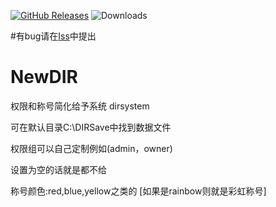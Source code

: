 
<a href="https://github.com/YF-OFFICE/NewDIR/releases"><img src="https://img.shields.io/github/v/release/YF-OFFICE/NewDIR?display_name=tag&style=for-the-badge&logo=gitbook&label=Release" href="https://github.com/YF-OFFICE/NewDIR/releases" alt="GitHub Releases"></a>
<img src="https://img.shields.io/github/downloads/YF-OFFICE/NewDIR/total?style=for-the-badge&logo=github" alt="Downloads">

#有bug请在[Iss](https://github.com/YF-OFFICE/NewDIR/issues)中提出


# NewDIR


权限和称号简化给予系统 dirsystem


可在默认目录C:\DIRSave中找到数据文件


权限组可以自己定制例如(admin，owner)


设置为空的话就是都不给


称号颜色:red,blue,yellow之类的 [如果是rainbow则就是彩虹称号]


